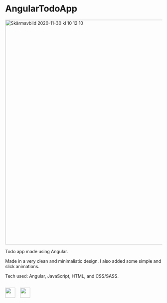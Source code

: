 # AngularTodoApp

<img width="721" alt="Skärmavbild 2020-11-30 kl  10 12 10" src="https://user-images.githubusercontent.com/47321557/100599160-f3025e00-32ff-11eb-9309-eba8d2f6e68a.png">

Todo app made using Angular.

Made in a very clean and minimalistic design. 
I also added some simple and slick animations.

Tech used: Angular, JavaScript, HTML, and CSS/SASS.

## 
<a href="https://www.linkedin.com/in/mickeberg/"><img height="32" src="https://user-images.githubusercontent.com/47321557/114865080-12eb7780-9df2-11eb-893b-11dfc556d5d2.png"></a>
&nbsp;&nbsp;
<a href="https://twitter.com/berg_micke"><img height="32" src="https://user-images.githubusercontent.com/47321557/114865483-94430a00-9df2-11eb-803c-2c7015774a91.png"></a>&nbsp;&nbsp;
